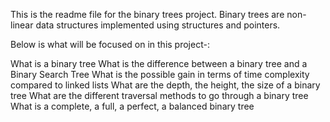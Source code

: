This is the readme file for the binary trees project. Binary trees are non-linear data structures implemented using structures and pointers.

Below is what will be focused on in this project-:

What is a binary tree
What is the difference between a binary tree and a Binary Search Tree
What is the possible gain in terms of time complexity compared to linked lists
What are the depth, the height, the size of a binary tree
What are the different traversal methods to go through a binary tree
What is a complete, a full, a perfect, a balanced binary tree
